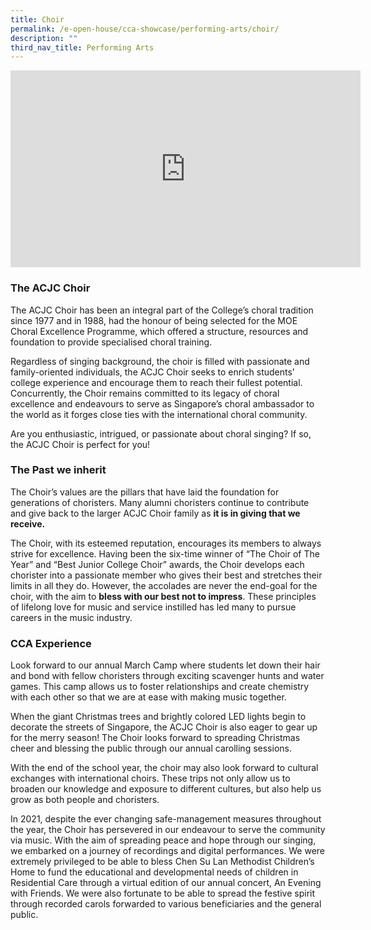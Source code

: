```yaml
---
title: Choir
permalink: /e-open-house/cca-showcase/performing-arts/choir/
description: ""
third_nav_title: Performing Arts
---
```

<div align="center"><iframe allowfullscreen="" allow="accelerometer; autoplay; clipboard-write; encrypted-media; gyroscope; picture-in-picture; web-share" frameborder="0" title="YouTube video player" src="https://www.youtube.com/embed/rdjtJkknad4" height="315" width="560"></iframe></div>

### The ACJC Choir

The ACJC Choir has been an integral part of the College’s choral tradition since 1977 and in 1988, had the honour of being selected for the MOE Choral Excellence Programme, which offered a structure, resources and foundation to provide specialised choral training.

  

Regardless of singing background, the choir is filled with passionate and family-oriented individuals, the ACJC Choir seeks to enrich students’ college experience and encourage them to reach their fullest potential. Concurrently, the Choir remains committed to its legacy of choral excellence and endeavours to serve as Singapore’s choral ambassador to the world as it forges close ties with the international choral community.&nbsp;

  

Are you enthusiastic, intrigued, or passionate about choral singing? If so, the ACJC Choir is perfect for you!

### The Past we inherit

The Choir’s values are the pillars that have laid the foundation for generations of choristers. Many alumni choristers continue to contribute and give back to the larger ACJC Choir family as&nbsp;**it is in giving that we receive.**

  

The Choir, with its esteemed reputation, encourages its members to always strive for excellence. Having been the six-time winner of “The Choir of The Year” and “Best Junior College Choir” awards, the Choir develops each chorister into a passionate member who gives their best and stretches their limits in all they do. However, the accolades are never the end-goal for the choir, with the aim to&nbsp;**bless with our best not to impress**. These principles of lifelong love for music and service instilled has led many to pursue careers in the music industry.

### CCA Experience

Look forward to our annual March Camp where students let down their hair and bond with fellow choristers through exciting scavenger hunts and water games. This camp allows us to foster relationships and create chemistry with each other so that we are at ease with making music together.

  

When the giant Christmas trees and brightly colored LED lights begin to decorate the streets of Singapore, the ACJC Choir is also eager to gear up for the merry season! The Choir looks forward to spreading Christmas cheer and blessing the public through our annual carolling sessions.

  

With the end of the school year, the choir may also look forward to cultural exchanges with international choirs. These trips not only allow us to broaden our knowledge and exposure to different cultures, but also help us grow as both people and choristers.&nbsp;

  

In 2021, despite the ever changing safe-management measures throughout the year, the Choir has persevered in our endeavour to serve the community via music. With the aim of spreading peace and hope through our singing, we embarked on a journey of recordings and digital performances. We were extremely privileged to be able to bless Chen Su Lan Methodist Children’s Home to fund the educational and developmental needs of children in Residential Care through a virtual edition of our annual concert, An Evening with Friends. We were also fortunate to be able to spread the festive spirit through recorded carols forwarded to various beneficiaries and the general public.